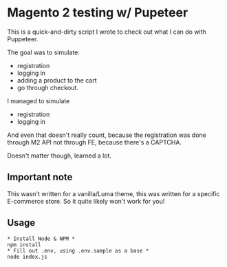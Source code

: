 # Magento 2 testing w/ Pupeteer
This is a quick-and-dirty script I wrote to check out what I can do with Puppeteer.

The goal was to simulate:  
- registration
- logging in
- adding a product to the cart
- go through checkout.  

I managed to simulate
- registration
- logging in  

And even that doesn't really count, because the registration was done through M2 API not through FE, because there's a CAPTCHA.

Doesn't matter though, learned a lot.

## Important note
This wasn't written for a vanilla/Luma theme, this was written for a specific E-commerce store.
So it quite likely won't work for you!

## Usage
```
* Install Node & NPM *
npm install
* Fill out .env, using .env.sample as a base *
node index.js
```